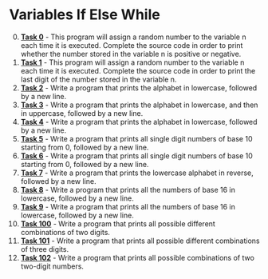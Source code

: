 # Variables If Else While

0. **[Task 0](.//0-positive_or_negative.c)** - This program will assign a random number to the variable n each time it is executed. Complete the source code in order to print whether the number stored in the variable n is positive or negative.
1. **[Task 1](./1-last_digit.c)** - This program will assign a random number to the variable n each time it is executed. Complete the source code in order to print the last digit of the number stored in the variable n.
2. **[Task 2](./2-print_alphabet.c)** - Write a program that prints the alphabet in lowercase, followed by a new line.
3. **[Task 3](./3-print_alphabets.c)** - Write a program that prints the alphabet in lowercase, and then in uppercase, followed by a new line.
4. **[Task 4](./4-print_alphabt.c)** - Write a program that prints the alphabet in lowercase, followed by a new line.
5. **[Task 5](./5-print_numbers.c)** - Write a program that prints all single digit numbers of base 10 starting from 0, followed by a new line.
6. **[Task 6](./6-print_numberz.c)** - Write a program that prints all single digit numbers of base 10 starting from 0, followed by a new line.
7. **[Task 7](./7-print_tebahpla.c)** - Write a program that prints the lowercase alphabet in reverse, followed by a new line.
8. **[Task 8](./8-print_base16.c)** - Write a program that prints all the numbers of base 16 in lowercase, followed by a new line.
9. **[Task 9](./9-print_comb.c)** - Write a program that prints all the numbers of base 16 in lowercase, followed by a new line.
100. **[Task 100](./100-print_comb3.c)** - Write a program that prints all possible different combinations of two digits.
101. **[Task 101](./101-print_comb4.c)** - Write a program that prints all possible different combinations of three digits.
102. **[Task 102](./102-print_comb5.c)** - Write a program that prints all possible combinations of two two-digit numbers.